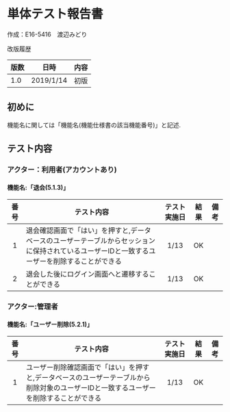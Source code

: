 # 単体テスト報告書

作成：E16-5416　渡辺みどり<br>

改版履歴

版数|日時|内容
---|---|---
1.0|2019/1/14|初版

## 初めに
機能名に関しては「機能名(機能仕様書の該当機能番号)」と記述.  


## テスト内容

### アクター：利用者(アカウントあり)

#### 機能名:「退会(5.1.3)」


|番号|テスト内容|テスト実施日|結果|備考|
|:--:|--|:--:|:--:|:--:|
|1|退会確認画面で「はい」を押すと,データベースのユーザーテーブルからセッションに保持されているユーザーIDと一致するユーザーを削除することができる|1/13|OK|
|2|退会した後にログイン画面へと遷移することができる|1/13|OK|



### アクター:管理者

#### 機能名:「ユーザー削除(5.2.1)」


|番号|テスト内容|テスト実施日|結果|備考|
|:--:|--|:--:|:--:|:--:|
|1|ユーザー削除確認画面で「はい」を押すと,データベースのユーザーテーブルから削除対象のユーザーIDと一致するユーザーを削除することができる|1/13|OK|


